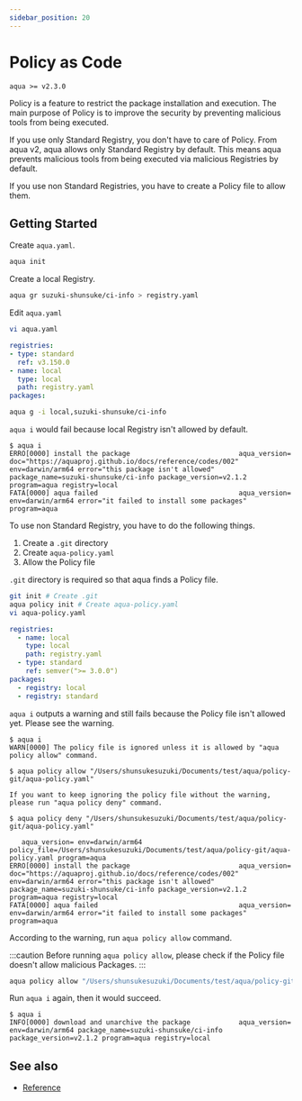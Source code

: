 ```yaml
---
sidebar_position: 20
---
```


# Policy as Code

`aqua >= v2.3.0`

Policy is a feature to restrict the package installation and execution.
The main purpose of Policy is to improve the security by preventing malicious tools from being executed.

If you use only Standard Registry, you don't have to care of Policy.
From aqua v2, aqua allows only Standard Registry by default.
This means aqua prevents malicious tools from being executed via malicious Registries by default.

If you use non Standard Registries, you have to create a Policy file to allow them.

## Getting Started

Create `aqua.yaml`.

```sh
aqua init
```

Create a local Registry.

```sh
aqua gr suzuki-shunsuke/ci-info > registry.yaml
```

Edit `aqua.yaml`

```sh
vi aqua.yaml
```

```yaml
registries:
- type: standard
  ref: v3.150.0
- name: local
  type: local
  path: registry.yaml
packages:
```

```sh
aqua g -i local,suzuki-shunsuke/ci-info
```

`aqua i` would fail because local Registry isn't allowed by default.

```console
$ aqua i
ERRO[0000] install the package                           aqua_version= doc="https://aquaproj.github.io/docs/reference/codes/002" env=darwin/arm64 error="this package isn't allowed" package_name=suzuki-shunsuke/ci-info package_version=v2.1.2 program=aqua registry=local
FATA[0000] aqua failed                                   aqua_version= env=darwin/arm64 error="it failed to install some packages" program=aqua
```

To use non Standard Registry, you have to do the following things.

1. Create a `.git` directory
1. Create `aqua-policy.yaml`
1. Allow the Policy file

`.git` directory is required so that aqua finds a Policy file.

```sh
git init # Create .git
aqua policy init # Create aqua-policy.yaml
vi aqua-policy.yaml
```

```yaml
registries:
  - name: local
    type: local
    path: registry.yaml
  - type: standard
    ref: semver(">= 3.0.0")
packages:
  - registry: local
  - registry: standard
```

`aqua i` outputs a warning and still fails because the Policy file isn't allowed yet. Please see the warning.

```console
$ aqua i
WARN[0000] The policy file is ignored unless it is allowed by "aqua policy allow" command.

$ aqua policy allow "/Users/shunsukesuzuki/Documents/test/aqua/policy-git/aqua-policy.yaml"

If you want to keep ignoring the policy file without the warning, please run "aqua policy deny" command.

$ aqua policy deny "/Users/shunsukesuzuki/Documents/test/aqua/policy-git/aqua-policy.yaml"

   aqua_version= env=darwin/arm64 policy_file=/Users/shunsukesuzuki/Documents/test/aqua/policy-git/aqua-policy.yaml program=aqua
ERRO[0000] install the package                           aqua_version= doc="https://aquaproj.github.io/docs/reference/codes/002" env=darwin/arm64 error="this package isn't allowed" package_name=suzuki-shunsuke/ci-info package_version=v2.1.2 program=aqua registry=local
FATA[0000] aqua failed                                   aqua_version= env=darwin/arm64 error="it failed to install some packages" program=aqua
```

According to the warning, run `aqua policy allow` command.

:::caution
Before running `aqua policy allow`, please check if the Policy file doesn't allow malicious Packages.
:::

```sh
aqua policy allow "/Users/shunsukesuzuki/Documents/test/aqua/policy-git/aqua-policy.yaml"
```

Run `aqua i` again, then it would succeed.

```console
$ aqua i
INFO[0000] download and unarchive the package            aqua_version= env=darwin/arm64 package_name=suzuki-shunsuke/ci-info package_version=v2.1.2 program=aqua registry=local
```

## See also

- [Reference](/docs/reference/security/policy-as-code)
